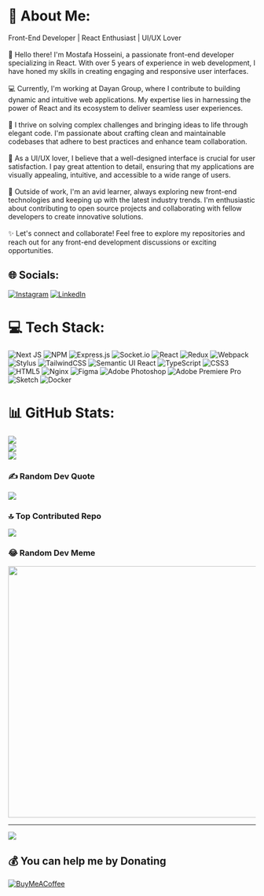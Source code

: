 # 💫 About Me:
Front-End Developer | React Enthusiast | UI/UX Lover<br><br>👋 Hello there! I'm Mostafa Hosseini, a passionate front-end developer specializing in React. With over 5 years of experience in web development, I have honed my skills in creating engaging and responsive user interfaces.<br><br>💻 Currently, I'm working at Dayan Group, where I contribute to building dynamic and intuitive web applications. My expertise lies in harnessing the power of React and its ecosystem to deliver seamless user experiences.<br><br>🚀 I thrive on solving complex challenges and bringing ideas to life through elegant code. I'm passionate about crafting clean and maintainable codebases that adhere to best practices and enhance team collaboration.<br><br>🎨 As a UI/UX lover, I believe that a well-designed interface is crucial for user satisfaction. I pay great attention to detail, ensuring that my applications are visually appealing, intuitive, and accessible to a wide range of users.<br><br>🌟 Outside of work, I'm an avid learner, always exploring new front-end technologies and keeping up with the latest industry trends. I'm enthusiastic about contributing to open source projects and collaborating with fellow developers to create innovative solutions.<br><br>✨ Let's connect and collaborate! Feel free to explore my repositories and reach out for any front-end development discussions or exciting opportunities.<br>

 
## 🌐 Socials:
[![Instagram](https://img.shields.io/badge/Instagram-%23E4405F.svg?logo=Instagram&logoColor=white)](https://instagram.com/mostafa_hosseini_db) [![LinkedIn](https://img.shields.io/badge/LinkedIn-%230077B5.svg?logo=linkedin&logoColor=white)](https://linkedin.com/in/mostafahosseinidb) 

# 💻 Tech Stack:
![Next JS](https://img.shields.io/badge/Next-black?style=for-the-badge&logo=next.js&logoColor=white) ![NPM](https://img.shields.io/badge/NPM-%23000000.svg?style=for-the-badge&logo=npm&logoColor=white) ![Express.js](https://img.shields.io/badge/express.js-%23404d59.svg?style=for-the-badge&logo=express&logoColor=%2361DAFB) ![Socket.io](https://img.shields.io/badge/Socket.io-black?style=for-the-badge&logo=socket.io&badgeColor=010101) ![React](https://img.shields.io/badge/react-%2320232a.svg?style=for-the-badge&logo=react&logoColor=%2361DAFB) ![Redux](https://img.shields.io/badge/redux-%23593d88.svg?style=for-the-badge&logo=redux&logoColor=white) ![Webpack](https://img.shields.io/badge/webpack-%238DD6F9.svg?style=for-the-badge&logo=webpack&logoColor=black) ![Stylus](https://img.shields.io/badge/stylus-%23ff6347.svg?style=for-the-badge&logo=stylus&logoColor=white) ![TailwindCSS](https://img.shields.io/badge/tailwindcss-%2338B2AC.svg?style=for-the-badge&logo=tailwind-css&logoColor=white) ![Semantic UI React](https://img.shields.io/badge/Semantic%20UI%20React-%2335BDB2.svg?style=for-the-badge&logo=SemanticUIReact&logoColor=white) ![TypeScript](https://img.shields.io/badge/typescript-%23007ACC.svg?style=for-the-badge&logo=typescript&logoColor=white) ![CSS3](https://img.shields.io/badge/css3-%231572B6.svg?style=for-the-badge&logo=css3&logoColor=white) ![HTML5](https://img.shields.io/badge/html5-%23E34F26.svg?style=for-the-badge&logo=html5&logoColor=white) ![Nginx](https://img.shields.io/badge/nginx-%23009639.svg?style=for-the-badge&logo=nginx&logoColor=white) 	![Figma](https://img.shields.io/badge/figma-%23F24E1E.svg?style=for-the-badge&logo=figma&logoColor=white) ![Adobe Photoshop](https://img.shields.io/badge/adobephotoshop-%2331A8FF.svg?style=for-the-badge&logo=adobephotoshop&logoColor=white) ![Adobe Premiere Pro](https://img.shields.io/badge/Adobe%20Premiere%20Pro-9999FF.svg?style=for-the-badge&logo=Adobe%20Premiere%20Pro&logoColor=white) ![Sketch](https://img.shields.io/badge/Sketch-FFB387?style=for-the-badge&logo=sketch&logoColor=black) ![Docker](https://img.shields.io/badge/docker-%230db7ed.svg?style=for-the-badge&logo=docker&logoColor=white)
# 📊 GitHub Stats:
![](https://github-readme-stats.vercel.app/api?username=mostafahosseinidb&theme=react&hide_border=false&include_all_commits=true&count_private=false)<br/>
![](https://github-readme-streak-stats.herokuapp.com/?user=mostafahosseinidb&theme=react&hide_border=false)<br/>
![](https://github-readme-stats.vercel.app/api/top-langs/?username=mostafahosseinidb&theme=react&hide_border=false&include_all_commits=true&count_private=false&layout=compact)

### ✍️ Random Dev Quote
![](https://quotes-github-readme.vercel.app/api?type=horizontal&theme=merko)

### 🔝 Top Contributed Repo
![](https://github-contributor-stats.vercel.app/api?username=mostafahosseinidb&limit=5&theme=tokyonight&combine_all_yearly_contributions=true)

### 😂 Random Dev Meme
<img src="https://rm.up.railway.app/" width="512px"/>

---
[![](https://visitcount.itsvg.in/api?id=mostafahosseinidb&icon=2&color=8)](https://visitcount.itsvg.in)

  ## 💰 You can help me by Donating
  [![BuyMeACoffee](https://img.shields.io/badge/Buy%20Me%20a%20Coffee-ffdd00?style=for-the-badge&logo=buy-me-a-coffee&logoColor=black)](https://buymeacoffee.com/https://bmc.link/mostafahosseini) 

  
<!-- Proudly created with GPRM ( https://gprm.itsvg.in ) -->
